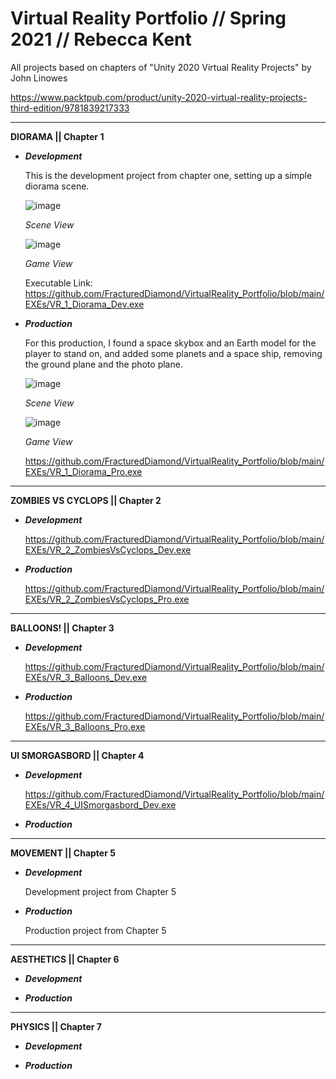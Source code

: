 # Virtual Reality Portfolio // Spring 2021 // Rebecca Kent


All projects based on chapters of "Unity 2020 Virtual Reality Projects" by John Linowes 

https://www.packtpub.com/product/unity-2020-virtual-reality-projects-third-edition/9781839217333

-----------------------------------------------------------------------------------------------


**DIORAMA || Chapter 1**

- **_Development_**

  This is the development project from chapter one, setting up a simple diorama scene.
  
  ![image](https://user-images.githubusercontent.com/49692399/116902797-6f230980-abf0-11eb-9103-56181254a5c2.png)
  
  _Scene View_
  
  ![image](https://user-images.githubusercontent.com/49692399/116902827-79dd9e80-abf0-11eb-8181-64e39233c9b3.png)
  
  _Game View_

  Executable Link: https://github.com/FracturedDiamond/VirtualReality_Portfolio/blob/main/EXEs/VR_1_Diorama_Dev.exe

- **_Production_**

  For this production, I found a space skybox and an Earth model for the player to stand on,
  and added some planets and a space ship, removing the ground plane and the photo plane.
  
  ![image](https://user-images.githubusercontent.com/49692399/116903806-be1d6e80-abf1-11eb-8040-22c2b7cc582a.png)
  
  _Scene View_
  
  ![image](https://user-images.githubusercontent.com/49692399/116903822-c5dd1300-abf1-11eb-913e-b345379c7101.png)
  
  _Game View_

  https://github.com/FracturedDiamond/VirtualReality_Portfolio/blob/main/EXEs/VR_1_Diorama_Pro.exe

-----------------------------------------------------------------------------------------------

**ZOMBIES VS CYCLOPS || Chapter 2**

- **_Development_**
  
  https://github.com/FracturedDiamond/VirtualReality_Portfolio/blob/main/EXEs/VR_2_ZombiesVsCyclops_Dev.exe
  
- **_Production_**
  
  https://github.com/FracturedDiamond/VirtualReality_Portfolio/blob/main/EXEs/VR_2_ZombiesVsCyclops_Pro.exe

-----------------------------------------------------------------------------------------------

**BALLOONS! || Chapter 3**


- **_Development_**

  https://github.com/FracturedDiamond/VirtualReality_Portfolio/blob/main/EXEs/VR_3_Balloons_Dev.exe

- **_Production_**

  https://github.com/FracturedDiamond/VirtualReality_Portfolio/blob/main/EXEs/VR_3_Balloons_Pro.exe

-----------------------------------------------------------------------------------------------

**UI SMORGASBORD || Chapter 4**

- **_Development_**

  https://github.com/FracturedDiamond/VirtualReality_Portfolio/blob/main/EXEs/VR_4_UISmorgasbord_Dev.exe

- **_Production_**




-----------------------------------------------------------------------------------------------

**MOVEMENT || Chapter 5**


- **_Development_**

  Development project from Chapter 5



- **_Production_**

  Production project from Chapter 5



-----------------------------------------------------------------------------------------------

**AESTHETICS || Chapter 6**


- **_Development_**



- **_Production_**


-----------------------------------------------------------------------------------------------

**PHYSICS || Chapter 7**


- **_Development_**




- **_Production_**


